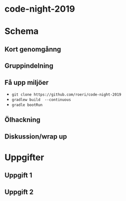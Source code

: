 # code-night-2019

# Schema

## Kort genomgånng
## Gruppindelning
## Få upp miljöer
* ```git clone https://github.com/roeri/code-night-2019```
* ```gradlew build  --continuous```
* ```gradle bootRun```

## Ölhackning
## Diskussion/wrap up

# Uppgifter

## Uppgift 1

## Uppgift 2
